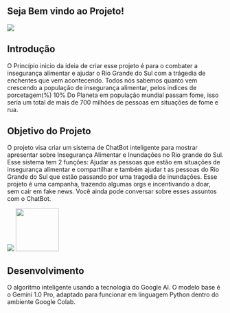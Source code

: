 ## Seja Bem vindo ao Projeto!
<img src="https://github.com/LucasMiranda7/projetoMesa_Compartilhada/assets/143975592/daa67379-73c8-4568-a6b3-70b609947211">

## Introdução
O Princípio inicio da ideia de criar esse projeto é para o combater a insegurança alimentar e ajudar o Rio Grande do Sul com a trágedia de enchentes que vem acontecendo. 
Todos nós sabemos quanto vem crescendo a população de insegurança alimentar, pelos indices de porcetagem(%) 
10% Do Planeta em população mundial passam fome, isso seria um total de  mais de 700 milhões de pessoas em situações de fome e rua.

## Objetivo do Projeto
O projeto visa criar um sistema de ChatBot inteligente para mostrar apresentar sobre Insegurança Alimentar e Inundações no Rio grande do Sul.  Esse sistema tem 2 funções: Ajudar as  pessoas que estão em situações de insegurança alimentar e compartilhar e também ajudar t as pessoas do Rio Grande do Sul que estão passando por uma tragedia de inundações. Esse projeto é uma campanha, trazendo algumas orgs e incentivando a doar, sem cair em fake news. Você ainda pode conversar sobre esses assuntos com o ChatBot.

<img src="https://github.com/LucasMiranda7/projetoMesa_Compartilhada/assets/143975592/70edaf96-4500-43dc-9cbc-4a0c1da67a9b">
<img src="https://github.com/LucasMiranda7/projetoMesa_Compartilhada/assets/143975592/3782b717-dccb-4912-8240-21ced2a6a5ab" height="100" width"240">

## Desenvolvimento

 O algoritmo inteligente usando a tecnologia do Google AI. O modelo base é o Gemini 1.0 Pro, adaptado para funcionar em linguagem Python dentro do ambiente Google Colab.
